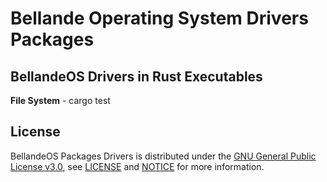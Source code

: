 # Bellande Operating System Drivers Packages

## BellandeOS Drivers in Rust Executables
**File System**
    - cargo test

## License

BellandeOS Packages Drivers is distributed under the [GNU General Public License v3.0](https://www.gnu.org/licenses/gpl-3.0.en.html), see [LICENSE](https://github.com/Algorithm-Model-Research/bellande_operating_system_driver_packages/blob/main/LICENSE) and [NOTICE](https://github.com/Algorithm-Model-Research/bellande_operating_system_driver_packages/blob/main/LICENSE) for more information.

